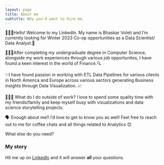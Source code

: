 ```yaml
---
layout: page
title: About me
subtitle: Why you'd want to hire me.
---
```


🙋🏾‍♂️Hello! Welcome to my LinkedIn. My name is Bhaskar Voleti and I’m currently looking for Winter 2023 Co-op opportunities as a Data Scientist/ Data Analyst.💼

👨🏾‍🎓After completing my undergraduate degree in Computer Science, alongside my work experiences through various job opportunites, I have found a keen interest in the world of Finance.🔍

 ✨I have found passion in working with ETL Data Pipelines for various clients in North America and Europe across various sectors generating Business insights through Data Visualization. 📈

🧘🏾‍♂️ What do I do outside of work? I love to spend some quality time with my friends/family and keep myself busy with visualizations and data science storytelling projects.

🗣 Enough about me!! I’d love to get to know you as well! Feel free to reach out to me for coffee chats and all things related to Analytics 😊

What else do you need?

### My story

Hit me up on [LinkedIn](https://www.linkedin.com/in/bhaskar-voleti-profile/) and it will answer **all** your questions.
